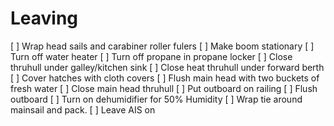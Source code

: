 # Leaving

[ ] Wrap head sails and carabiner roller fulers
[ ] Make boom stationary
[ ] Turn off water heater
[ ] Turn off propane in propane locker
[ ] Close thruhull under galley/kitchen sink
[ ] Close heat thruhull under forward berth
[ ] Cover hatches with cloth covers
[ ] Flush main head with two buckets of fresh water
[ ] Close main head thruhull
[ ] Put outboard on railing
[ ] Flush outboard
[ ] Turn on dehumidifier for 50% Humidity
[ ] Wrap tie around mainsail and pack.
[ ] Leave AIS on
